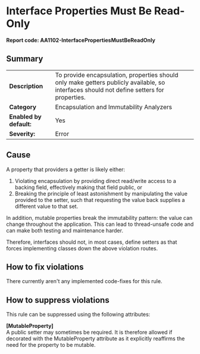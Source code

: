 # Interface Properties Must Be Read-Only
**Report code: AA1102-InterfacePropertiesMustBeReadOnly**

## Summary
<table>
<tr>
  <td><strong>Description</strong></td>
  <td>To provide encapsulation, properties should only make getters publicly available, so interfaces should not define setters for properties.</td>
</tr>
<tr>
  <td><strong>Category</strong></td>
  <td>Encapsulation and Immutability Analyzers</td>
</tr>
<tr>
  <td><strong>Enabled by default:</strong></td>
  <td>Yes</td>
</tr>
<tr>
  <td><strong>Severity:</strong></td>
  <td>Error</td>
</tr>
</table>

## Cause

A property that providers a getter is likely either:
1. Violating encapsulation by providing direct read/write access to a backing field, effectively making that field public, or
2. Breaking the principle of least astonishment by manipulating the value provided to the setter, such that requesting the value
back supplies a different value to that set.

In addition, mutable properties break the immutability pattern: the value can change throughout the application. This can lead to
thread-unsafe code and can make both testing and maintenance harder.

Therefore, interfaces should not, in most cases, define setters as that forces implementing classes down the above violation routes.

## How to fix violations

There currently aren't any implemented code-fixes for this rule.

## How to suppress violations

This rule can be suppressed using the following attributes: 

**[MutableProperty]**<br/>
A public setter may sometimes be required. It is therefore allowed if decorated with the MutableProperty attribute as it explicitly reaffirms the need for the property to be mutable.
